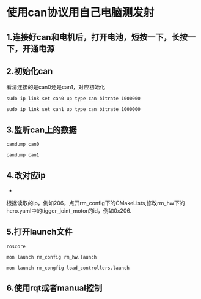 # 使用can协议用自己电脑测发射

## 1.连接好can和电机后，打开电池，短按一下，长按一下，开通电源

## 2.初始化can

看清连接的是can0还是can1，对应初始化
```
sudo ip link set can0 up type can bitrate 1000000
```
```
sudo ip link set can1 up type can bitrate 1000000
```

## 3.监听can上的数据
```
candump can0
```
```
candump can1
```

## 4.改对应ip

-
根据读取的ip，例如206，点开rm_config下的CMakeLists,修改rm_hw下的hero.yaml中的tigger_joint_motor的id，例如0x206.

## 5.打开launch文件

```
roscore
```
```
mon launch rm_config rm_hw.launch
```
```
mon launch rm_congfig load_controllers.launch
```

## 6.使用rqt或者manual控制
